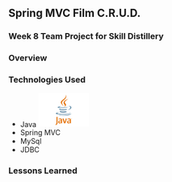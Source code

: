 ## Spring MVC Film C.R.U.D.

### Week 8 Team Project for Skill Distillery

### Overview

### Technologies Used

* Java <img src="/images/javalogo.jpg" alt="alt text" width="100">
* Spring MVC
* MySql
* JDBC

### Lessons Learned

